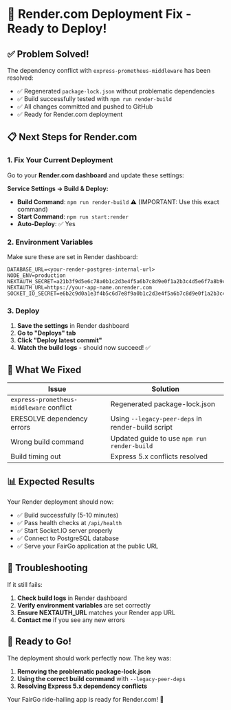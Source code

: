 # 🚀 Render.com Deployment Fix - Ready to Deploy!

## ✅ Problem Solved!

The dependency conflict with `express-prometheus-middleware` has been resolved:

- ✅ Regenerated `package-lock.json` without problematic dependencies
- ✅ Build successfully tested with `npm run render-build`
- ✅ All changes committed and pushed to GitHub
- ✅ Ready for Render.com deployment

## 📋 Next Steps for Render.com

### 1. Fix Your Current Deployment

Go to your **Render.com dashboard** and update these settings:

**Service Settings → Build & Deploy:**

- **Build Command**: `npm run render-build` ⚠️ (IMPORTANT: Use this exact command)
- **Start Command**: `npm run start:render`
- **Auto-Deploy**: ✅ Yes

### 2. Environment Variables

Make sure these are set in Render dashboard:

```env
DATABASE_URL=<your-render-postgres-internal-url>
NODE_ENV=production
NEXTAUTH_SECRET=a21b3f9d5e6c78a0b1c2d3e4f5a6b7c8d9e0f1a2b3c4d5e6f7a8b9c0d1e2f3a4
NEXTAUTH_URL=https://your-app-name.onrender.com
SOCKET_IO_SECRET=e6b2c9d0a1e3f4b5c6d7e8f9a0b1c2d3e4f5a6b7c8d9e0f1a2b3c4d5e6f7a8b9
```

### 3. Deploy

1. **Save the settings** in Render dashboard
2. **Go to "Deploys" tab**
3. **Click "Deploy latest commit"**
4. **Watch the build logs** - should now succeed! ✅

## 🎯 What We Fixed

| Issue                                    | Solution                                          |
| ---------------------------------------- | ------------------------------------------------- |
| `express-prometheus-middleware` conflict | Regenerated package-lock.json                     |
| ERESOLVE dependency errors               | Using `--legacy-peer-deps` in render-build script |
| Wrong build command                      | Updated guide to use `npm run render-build`       |
| Build timing out                         | Express 5.x conflicts resolved                    |

## 📊 Expected Results

Your Render deployment should now:

- ✅ Build successfully (5-10 minutes)
- ✅ Pass health checks at `/api/health`
- ✅ Start Socket.IO server properly
- ✅ Connect to PostgreSQL database
- ✅ Serve your FairGo application at the public URL

## 🔧 Troubleshooting

If it still fails:

1. **Check build logs** in Render dashboard
2. **Verify environment variables** are set correctly
3. **Ensure NEXTAUTH_URL** matches your Render app URL
4. **Contact me** if you see any new errors

## 🚀 Ready to Go!

The deployment should work perfectly now. The key was:

1. **Removing the problematic package-lock.json**
2. **Using the correct build command** with `--legacy-peer-deps`
3. **Resolving Express 5.x dependency conflicts**

Your FairGo ride-hailing app is ready for Render.com! 🎉
